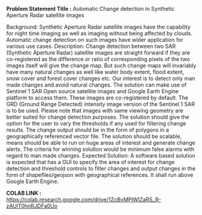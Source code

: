 **Problem Statement Title	:** Automatic Change detection in Synthetic Aperture Radar satellite images

Background: Synthetic Aperture Radar satellite images have the capability for night time imaging as well as imaging without being affected by clouds. Automatic change detection on such images have wider application for various use cases. Description: Change detection between two SAR (Synthetic Aperture Radar) satellite images are straight forward if they are co-registered as the difference or ratio of corresponding pixels of the two images itself will give the change map. But such change maps will invariably have many natural changes as well like water body extent, flood extent, snow cover and forest cover changes etc. Our interest is to detect only man made changes and avoid natural changes. The solution can make use of Sentinel 1 SAR Open source satellite images and Google Earth Engine platform to access them. These images are co-registered by default. The GRD (Ground Range Detected) intensity image version of the Sentinel 1 SAR is to be used. Please note that images with same viewing geometry are better suited for change detection purposes. The solution should give the option for the user to vary the thresholds if any used for filtering change results. The change output should be in the form of polygons in a geographically referenced vector file. The solution should be scalable, means should be able to run on huge areas of interest and generate change alerts. The criteria for winning solution would be minimum false alarms with regard to man made changes. Expected Solution: A software based solution is expected that has a GUI to specify the area of interest for change detection and threshold controls to filter changes and output changes in the form of shapefiles/geojson with geographical references. It shall run above Google Earth Engine.

**COLAB LINK :**  https://colab.research.google.com/drive/1ZcBvMPlWIZaRS_R-zAUlT0hnRJDFa0Uo

